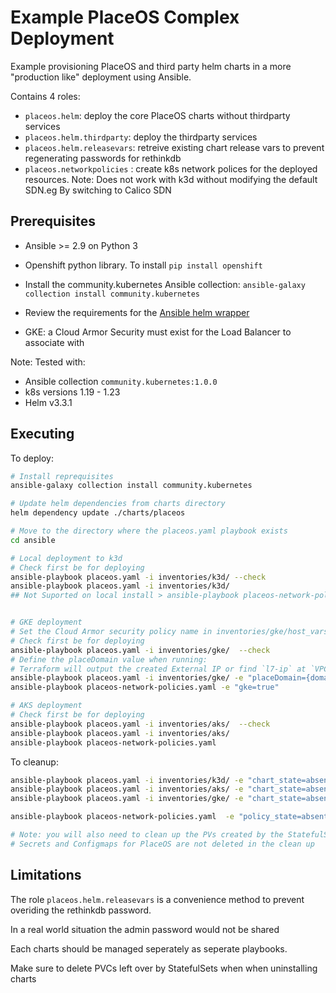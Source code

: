 # Example PlaceOS Complex Deployment

Example provisioning PlaceOS and third party helm charts in a more "production like" deployment using Ansible.

Contains 4 roles:

- `placeos.helm`: deploy the core PlaceOS charts without thirdparty services
- `placeos.helm.thirdparty`: deploy the thirdparty services
- `placeos.helm.releasevars`: retreive existing chart release vars to prevent regenerating passwords for rethinkdb
- `placeos.networkpolicies` : create k8s network polices for the deployed resources. Note: Does not work with k3d without modifying the default SDN.eg By switching to Calico SDN

## Prerequisites

- Ansible >= 2.9 on Python 3

- Openshift python library. To install `pip install openshift`

- Install the community.kubernetes Ansible collection: `ansible-galaxy collection install community.kubernetes`

- Review the requirements for the [Ansible helm wrapper](https://docs.ansible.com/ansible/2.10/collections/community/kubernetes/helm_module.html)

- GKE: a Cloud Armor Security must exist for the Load Balancer to associate with

Note: Tested with:

- Ansible collection `community.kubernetes:1.0.0`
- k8s versions 1.19 - 1.23
- Helm v3.3.1

## Executing

To deploy:

```sh
# Install reprequisites
ansible-galaxy collection install community.kubernetes

# Update helm dependencies from charts directory
helm dependency update ./charts/placeos

# Move to the directory where the placeos.yaml playbook exists
cd ansible

# Local deployment to k3d
# Check first be for deploying
ansible-playbook placeos.yaml -i inventories/k3d/ --check
ansible-playbook placeos.yaml -i inventories/k3d/
## Not Suported on local install > ansible-playbook placeos-network-policies.yaml


# GKE deployment
# Set the Cloud Armor security policy name in inventories/gke/host_vars/k8s.yaml as placeos.global.gcpbackendConfig.config.securityPolicy
# Check first be for deploying
ansible-playbook placeos.yaml -i inventories/gke/  --check
# Define the placeDomain value when running:
# Terraform will output the created External IP or find `l7-ip` at `VPC Network -> External IP Addresses`
ansible-playbook placeos.yaml -i inventories/gke/ -e "placeDomain={domain/{external IP.sslip.io}}"
ansible-playbook placeos-network-policies.yaml -e "gke=true"

# AKS deployment
# Check first be for deploying
ansible-playbook placeos.yaml -i inventories/aks/  --check
ansible-playbook placeos.yaml -i inventories/aks/
ansible-playbook placeos-network-policies.yaml

```

To cleanup:

```sh
ansible-playbook placeos.yaml -i inventories/k3d/ -e "chart_state=absent"
ansible-playbook placeos.yaml -i inventories/aks/ -e "chart_state=absent"
ansible-playbook placeos.yaml -i inventories/gke/ -e "chart_state=absent"

ansible-playbook placeos-network-policies.yaml  -e "policy_state=absent"

# Note: you will also need to clean up the PVs created by the StatefulSets manually
# Secrets and Configmaps for PlaceOS are not deleted in the clean up

```

## Limitations

The role `placeos.helm.releasevars` is a convenience method to prevent overiding the rethinkdb password.

In a real world situation the admin password would not be shared

Each charts should be managed seperately as seperate playbooks.

Make sure to delete PVCs left over by StatefulSets when when uninstalling charts
